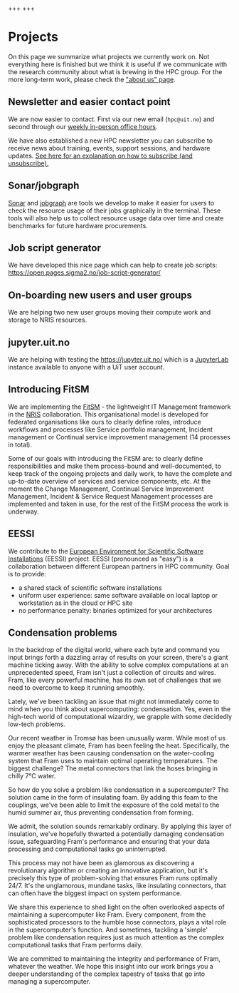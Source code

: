+++
+++

# Projects

On this page we summarize what projects we currently work on. Not everything
here is finished but we think it is useful if we communicate with the research
community about what is brewing in the HPC group. For the more long-term work,
please check the ["about us" page](/about/).


## Newsletter and easier contact point

We are now easier to contact. First via our new email (`hpc@uit.no`) and second
through our [weekly in-person office hours](/contact/).

We have also established a new HPC newsletter you can subscribe to receive news
about training, events, support sessions, and hardware updates. [See here for an
explanation on how to subscribe (and unsubscribe).](/contact/)


## Sonar/jobgraph

[Sonar](https://github.com/NordicHPC/sonar) and
[jobgraph](https://github.com/NordicHPC/jobgraph) are tools we develop to make
it easier for users to check the resource usage of their jobs graphically in
the terminal. These tools will also help us to collect resource usage data over
time and create benchmarks for future hardware procurements.


## Job script generator

We have developed this nice page which can help to create job scripts:
<https://open.pages.sigma2.no/job-script-generator/>


## On-boarding new users and user groups

We are helping two new user groups moving their compute work and storage to
NRIS resources.


## jupyter.uit.no

We are helping with testing the <https://jupyter.uit.no/> which is a
[JupyterLab](https://jupyter.org/) instance available to anyone with a UiT user
account.


## Introducing FitSM

We are implementing the [FitSM](https://www.fitsm.eu) - the lightweight IT
Management framework in the [NRIS](https://documentation.sigma2.no)
collaboration. This organisational model is developed for federated
organisations like ours to clearly define roles, introduce workflows and
processes like Service portfolio management, Incident management or Continual
service improvement management (14 processes in total).

Some of our goals with introducing the FitSM are: to clearly define
responsibilities and make them process-bound and well-documented, to keep track
of the ongoing projects and daily work, to have the complete and up-to-date
overview of services and service components, etc. At the moment the Change
Management, Continual Service Improvement Management, Incident & Service
Request Management processes are implemented and taken in use, for the rest of
the FitSM process the work is underway.


## EESSI

We contribute to the [European Environment for Scientific Software
Installations](https://www.eessi-hpc.org/) (EESSI) project. EESSI (pronounced
as "easy") is a collaboration between different European partners in HPC
community. Goal is to provide:
- a shared stack of scientific software installations
- uniform user experience: same software available on local laptop or
  workstation as in the cloud or HPC site
- no performance penalty: binaries optimized for your architectures


## Condensation problems

In the backdrop of the digital world, where each byte and command you input brings forth a dazzling array of results on your screen, there's a giant machine ticking away. With the ability to solve complex computations at an unprecedented speed, Fram isn't just a collection of circuits and wires. Fram, like every powerful machine, has its own set of challenges that we need to overcome to keep it running smoothly.

Lately, we've been tackling an issue that might not immediately come to mind when you think about supercomputing: condensation. Yes, even in the high-tech world of computational wizardry, we grapple with some decidedly low-tech problems.

Our recent weather in Tromsø has been unusually warm. While most of us enjoy the pleasant climate, Fram has been feeling the heat. Specifically, the warmer weather has been causing condensation on the water-cooling system that Fram uses to maintain optimal operating temperatures. The biggest challenge? The metal connectors that link the hoses bringing in chilly 7°C water.

So how do you solve a problem like condensation in a supercomputer? The solution came in the form of insulating foam. By adding this foam to the couplings, we've been able to limit the exposure of the cold metal to the humid summer air, thus preventing condensation from forming.

We admit, the solution sounds remarkably ordinary. By applying this layer of insulation, we've hopefully thwarted a potentially damaging condensation issue, safeguarding Fram's performance and ensuring that your data processing and computational tasks go uninterrupted.

This process may not have been as glamorous as discovering a revolutionary algorithm or creating an innovative application, but it's precisely this type of problem-solving that ensures Fram runs optimally 24/7. It's the unglamorous, mundane tasks, like insulating connectors, that can often have the biggest impact on system performance.

We share this experience to shed light on the often overlooked aspects of maintaining a supercomputer like Fram. Every component, from the sophisticated processors to the humble hose connectors, plays a vital role in the supercomputer's function. And sometimes, tackling a 'simple' problem like condensation requires just as much attention as the complex computational tasks that Fram performs daily.

We are committed to maintaining the integrity and performance of Fram, whatever the weather. We hope this insight into our work brings you a deeper understanding of the complex tapestry of tasks that go into managing a supercomputer.

